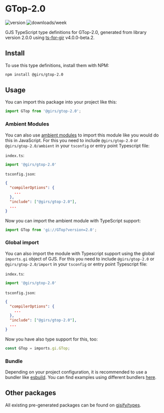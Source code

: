 
# GTop-2.0

![version](https://img.shields.io/npm/v/@girs/gtop-2.0)
![downloads/week](https://img.shields.io/npm/dw/@girs/gtop-2.0)


GJS TypeScript type definitions for GTop-2.0, generated from library version 2.0.0 using [ts-for-gir](https://github.com/gjsify/ts-for-gir) v4.0.0-beta.2.


## Install

To use this type definitions, install them with NPM:
```bash
npm install @girs/gtop-2.0
```

## Usage

You can import this package into your project like this:
```ts
import GTop from '@girs/gtop-2.0';
```

### Ambient Modules

You can also use [ambient modules](https://github.com/gjsify/ts-for-gir/tree/main/packages/cli#ambient-modules) to import this module like you would do this in JavaScript.
For this you need to include `@girs/gtop-2.0` or `@girs/gtop-2.0/ambient` in your `tsconfig` or entry point Typescript file:

`index.ts`:
```ts
import '@girs/gtop-2.0'
```

`tsconfig.json`:
```json
{
  "compilerOptions": {
    ...
  },
  "include": ["@girs/gtop-2.0"],
  ...
}
```

Now you can import the ambient module with TypeScript support: 

```ts
import GTop from 'gi://GTop?version=2.0';
```

### Global import

You can also import the module with Typescript support using the global `imports.gi` object of GJS.
For this you need to include `@girs/gtop-2.0` or `@girs/gtop-2.0/import` in your `tsconfig` or entry point Typescript file:

`index.ts`:
```ts
import '@girs/gtop-2.0'
```

`tsconfig.json`:
```json
{
  "compilerOptions": {
    ...
  },
  "include": ["@girs/gtop-2.0"],
  ...
}
```

Now you have also type support for this, too:

```ts
const GTop = imports.gi.GTop;
```

### Bundle

Depending on your project configuration, it is recommended to use a bundler like [esbuild](https://esbuild.github.io/). You can find examples using different bundlers [here](https://github.com/gjsify/ts-for-gir/tree/main/examples).

## Other packages

All existing pre-generated packages can be found on [gjsify/types](https://github.com/gjsify/types).


